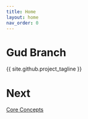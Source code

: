 ```yaml
---
title: Home
layout: home
nav_order: 0
---
```

# Gud Branch

{{ site.github.project_tagline }}

# Next

[Core Concepts](./Core-Concepts.html)

